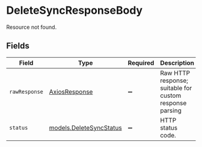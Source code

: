 # DeleteSyncResponseBody

Resource not found.


## Fields

| Field                                                    | Type                                                     | Required                                                 | Description                                              | Example                                                  |
| -------------------------------------------------------- | -------------------------------------------------------- | -------------------------------------------------------- | -------------------------------------------------------- | -------------------------------------------------------- |
| `rawResponse`                                            | [AxiosResponse](https://axios-http.com/docs/res_schema)  | :heavy_minus_sign:                                       | Raw HTTP response; suitable for custom response parsing  |                                                          |
| `status`                                                 | [models.DeleteSyncStatus](../models/deletesyncstatus.md) | :heavy_minus_sign:                                       | HTTP status code.                                        | 404                                                      |